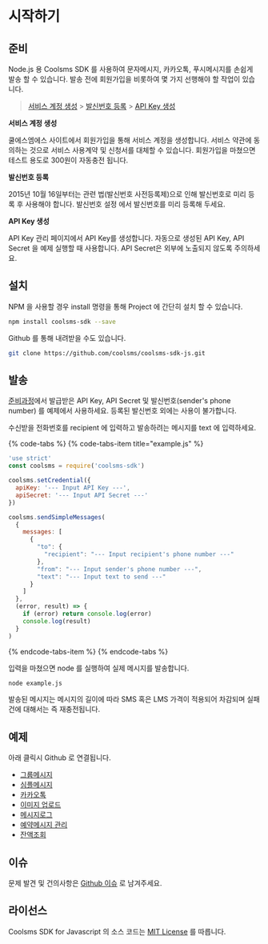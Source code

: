 # 시작하기

## 준비

Node.js 용 Coolsms SDK 를 사용하여 문자메시지, 카카오톡, 푸시메시지를 손쉽게 발송 할 수 있습니다. 발송 전에 회원가입을 비롯하여 몇 가지 선행해야 할 작업이 있습니다.

> [서비스 계정 생성](https://www.coolsms.co.kr/index.php?mid=frontpage&act=dispMemberSignUpForm) &gt; [발신번호 등록](https://www.coolsms.co.kr/index.php?mid=service_setup&act=dispSmsconfigSenderNumbers) &gt; [API Key 생성](https://www.coolsms.co.kr/index.php?mid=service_setup&act=dispSmsconfigCredentials)

**서비스 계정 생성**

쿨에스엠에스 사이트에서 회원가입을 통해 서비스 계정을 생성합니다. 서비스 약관에 동의하는 것으로 서비스 사용계약 및 신청서를 대체할 수 있습니다. 회원가입을 마쳤으면 테스트 용도로 300원이 자동충전 됩니다.

**발신번호 등록**

2015년 10월 16일부터는 관련 법\(발신번호 사전등록제\)으로 인해 발신번호로 미리 등록 후 사용해야 합니다. 발신번호 설정 에서 발신번호를 미리 등록해 두세요.

**API Key 생성**

API Key 관리 페이지에서 API Key를 생성합니다. 자동으로 생성된 API Key, API Secret 을 예제 실행할 때 사용합니다. API Secret은 외부에 노출되지 않도록 주의하세요.

## 설치

NPM 을 사용할 경우 install 명령을 통해 Project 에 간단히 설치 할 수 있습니다.

```bash
npm install coolsms-sdk --save
```

Github 를 통해 내려받을 수도 있습니다.

```bash
git clone https://github.com/coolsms/coolsms-sdk-js.git
```

## 발송

[준비과정](https://docs.coolsms.co.kr/~/edit/primary/development-kits/node.js/getting-started#undefined)에서 발급받은 API Key, API Secret 및 발신번호\(sender's phone number\) 를 예제에서 사용하세요. 등록된 발신번호 외에는 사용이 불가합니다.

수신받을 전화번호를 recipient 에 입력하고 발송하려는 메시지를 text 에 입력하세요.

{% code-tabs %}
{% code-tabs-item title="example.js" %}
```javascript
'use strict'
const coolsms = require('coolsms-sdk')

coolsms.setCredential({
  apiKey: '--- Input API Key ---',
  apiSecret: '--- Input API Secret ---'
})

coolsms.sendSimpleMessages(
  {
    messages: [
      {
        "to": {
          "recipient": "--- Input recipient's phone number ---"
        },
        "from": "--- Input sender's phone number ---",
        "text": "--- Input text to send ---"
      }
    ]
  },
  (error, result) => {
    if (error) return console.log(error)
    console.log(result)
  }
)
```
{% endcode-tabs-item %}
{% endcode-tabs %}

입력을 마쳤으면 node 를 실행하여 실제 메시지를 발송합니다.

```bash
node example.js
```

발송된 메시지는 메시지의 길이에 따라 SMS 혹은 LMS 가격이 적용되어 차감되며 실패 건에 대해서는 즉 재충전됩니다.

## 예제

아래 클릭시 Github 로 연결됩니다.

* [그룹메시지](https://github.com/coolsms/coolsms-sdk-js/tree/master/examples/groupMessage)
* [심플메시지](https://github.com/coolsms/coolsms-sdk-js/tree/master/examples/simpleMessage)
* [카카오톡](https://github.com/coolsms/coolsms-sdk-js/tree/master/examples/kakaoTalk)
* [이미지 업로드](https://github.com/coolsms/coolsms-sdk-js/tree/master/examples/images)
* [메시지로그](https://github.com/coolsms/coolsms-sdk-js/tree/master/examples/messageLog)
* [예약메시지 관리](https://github.com/coolsms/coolsms-sdk-js/tree/master/examples/scheduledMessage)
* [잔액조회](https://github.com/coolsms/coolsms-sdk-js/blob/master/examples/getBalance.js)

## 이슈

문제 발견 및 건의사항은 [Github 이슈](https://github.com/coolsms/coolsms-sdk-js/issues/new) 로 남겨주세요.

## 라이선스

Coolsms SDK for Javascript 의 소스 코드는 [MIT License](https://ko.wikipedia.org/wiki/MIT_%ED%97%88%EA%B0%80%EC%84%9C) 를 따릅니다.

